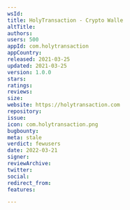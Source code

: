 ```yaml
---
wsId: 
title: HolyTransaction - Crypto Walle
altTitle: 
authors: 
users: 500
appId: com.holytransaction
appCountry: 
released: 2021-03-25
updated: 2021-03-25
version: 1.0.0
stars: 
ratings: 
reviews: 
size: 
website: https://holytransaction.com
repository: 
issue: 
icon: com.holytransaction.png
bugbounty: 
meta: stale
verdict: fewusers
date: 2022-03-21
signer: 
reviewArchive: 
twitter: 
social: 
redirect_from: 
features: 

---
```


